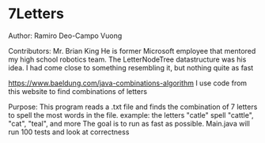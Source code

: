 # 7Letters

Author:
	Ramiro Deo-Campo Vuong

Contributors:
Mr. Brian King
	He is former Microsoft employee	that mentored my high school robotics team.
	The LetterNodeTree datastructure was his idea. I had come close to something resembling it,
	but nothing quite as fast
	
https://www.baeldung.com/java-combinations-algorithm
	I use code from this website to find combinations of letters


Purpose:
	This program reads a .txt file and finds the combination of 7 letters
	to spell the most words in the file.
	example: the letters "catle" spell "cattle", "cat", "teal", and more
	The goal is to run as fast as possible.
	Main.java will run 100 tests and look at correctness
